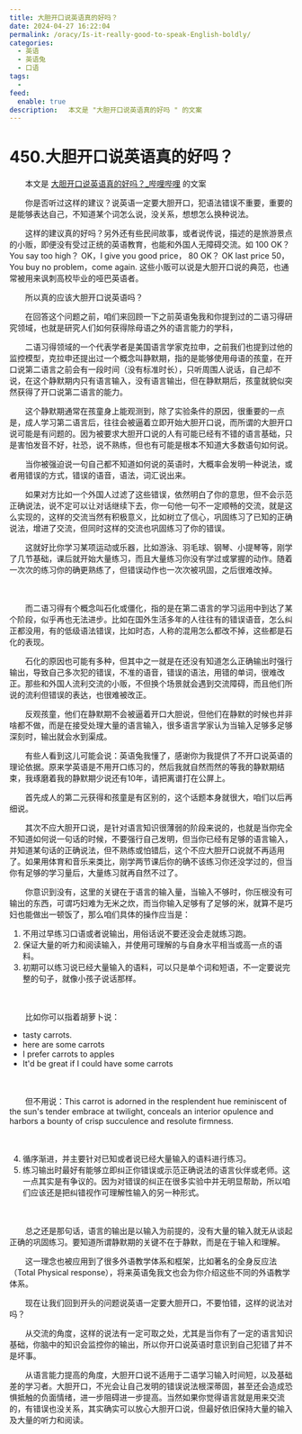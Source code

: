 ```yaml
---
title: 大胆开口说英语真的好吗？
date: 2024-04-27 16:22:04
permalink: /oracy/Is-it-really-good-to-speak-English-boldly/
categories:
  - 英语
  - 英语兔
  - 口语
tags:
  - 
feed:
  enable: true
description: 　本文是 "大胆开口说英语真的好吗 " 的文案
---
```

# 450.大胆开口说英语真的好吗？

　　本文是 [大胆开口说英语真的好吗？_哔哩哔哩](https://www.bilibili.com/video/av358197309/) 的文案
<!-- more -->
　　你是否听过这样的建议？说英语一定要大胆开口，犯语法错误不重要，重要的是能够表达自己，不知道某个词怎么说，没关系，想想怎么换种说法。

　　这样的建议真的好吗？另外还有些民间故事，或者说传说，描述的是旅游景点的小贩，即便没有受过正统的英语教育，也能和外国人无障碍交流。如 100 OK？ You say too high？ OK，I give you good price，  80 OK？ OK  last price 50，You buy no problem，come again. 这些小贩可以说是大胆开口说的典范，也通常被用来讽刺高校毕业的哑巴英语者。

　　所以真的应该大胆开口说英语吗？

　　在回答这个问题之前，咱们来回顾一下之前英语兔我和你提到过的二语习得研究领域，也就是研究人们如何获得除母语之外的语言能力的学科，

　　二语习得领域的一个代表学者是美国语言学家克拉申，之前我们也提到过他的监控模型，克拉申还提出过一个概念叫静默期，指的是能够使用母语的孩童，在开口说第二语言之前会有一段时间（没有标准时长），只听周围人说话，自己却不说，在这个静默期内只有语言输入，没有语言输出，但在静默期后，孩童就貌似突然获得了开口说第二语言的能力。

　　这个静默期通常在孩童身上能观测到，除了实验条件的原因，很重要的一点是，成人学习第二语言后，往往会被逼着立即开始大胆开口说，而所谓的大胆开口说可能是有问题的。因为被要求大胆开口说的人有可能已经有不错的语言基础，只是害怕发音不好，社恐，说不熟练，但也有可能是根本不知道大多数语句如何说。

　　当你被强迫说一句自己都不知道如何说的英语时，大概率会发明一种说法，或者用错误的方式，错误的语音，语法，词汇说出来。

　　如果对方比如一个外国人过滤了这些错误，依然明白了你的意思，但不会示范正确说法，说不定可以让对话继续下去，你一句他一句不一定顺畅的交流，就是这么实现的，这样的交流当然有积极意义，比如树立了信心，巩固练习了已知的正确说法，增进了交流，但同时这样的交流也巩固练习了你的错误。

　　这就好比你学习某项运动或乐器，比如游泳、羽毛球、钢琴、小提琴等，刚学了几节基础，课后就开始大量练习，而且大量练习你没有学过或掌握的动作。随着一次次的练习你的确更熟练了，但错误动作也一次次被巩固，之后很难改掉。

　　‍

　　而二语习得有个概念叫石化或僵化，指的是在第二语言的学习运用中到达了某个阶段，似乎再也无法进步。比如在国外生活多年的人往往有的错误语音，怎么纠正都没用，有的低级语法错误，比如时态，人称的混用怎么都改不掉，这些都是石化的表现。

　　石化的原因也可能有多种，但其中之一就是在还没有知道怎么正确输出时强行输出，导致自己多次犯的错误，不准的语音，错误的语法，用错的单词，很难改正。那些和外国人流利交流的小贩，不但换个场景就会遇到交流障碍，而且他们所说的流利但错误的表达，也很难被改正。

　　反观孩童，他们在静默期不会被逼着开口大胆说，但他们在静默的时候也并非啥都不做，而是在接受处理大量的语言输入，很多语言学家认为当输入足够多足够深刻时，输出就会水到渠成。

　　有些人看到这儿可能会说：英语兔我懂了，感谢你为我提供了不开口说英语的理论依据。原来学英语是不用开口练习的，然后我就自然而然的等我的静默期结束，我琢磨着我的静默期少说还有10年，请把离谱打在公屏上。

　　首先成人的第二元获得和孩童是有区别的，这个话题本身就很大，咱们以后再细说。

　　其次不应大胆开口说，是针对语言知识很薄弱的阶段来说的，也就是当你完全不知道如何说一句话的时候，不要强行自己发明，但当你已经有足够的语言输入，并知道某句话的正确说法，但不熟练或怕错后，这个不应大胆开口说就不再适用了。如果用体育和音乐来类比，刚学两节课后你的确不该练习你还没学过的，但当你有足够的学习量后，大量练习就再自然不过了。

　　你意识到没有，这里的关键在于语言的输入量，当输入不够时，你压根没有可输出的东西，可谓巧妇难为无米之炊，而当你输入足够有了足够的米，就算不是巧妇也能做出一顿饭了，那么咱们具体的操作应当是：

1. 不用过早练习口语或者说输出，用俗话说不要还没会走就练习跑。
2. 保证大量的听力和阅读输入，并使用可理解的与自身水平相当或高一点的语料。
3. 初期可以练习说已经大量输入的语料，可以只是单个词和短语，不一定要说完整的句子，就像小孩子说话那样。

　　‍

　　比如你可以指着胡萝卜说：

* tasty carrots.
* here are some carrots
* I prefer carrots to apples
* It'd be great if I could have some carrots

　　‍

　　但不用说：This carrot is adorned in the resplendent hue reminiscent of the sun's tender embrace  at twilight, conceals an interior opulence and harbors a bounty of crisp succulence and resolute firmness.

　　‍

4. 循序渐进，并主要针对已知或者说已经大量输入的语料进行练习。
5. 练习输出时最好有能够立即纠正你错误或示范正确说法的语言伙伴或老师。这一点其实是有争议的。因为对错误的纠正在很多实验中并无明显帮助，所以咱们应该还是把纠错视作可理解性输入的另一种形式。

　　‍

　　总之还是那句话，语言的输出是以输入为前提的，没有大量的输入就无从谈起正确的巩固练习。要知道所谓静默期的关键不在于静默，而是在于输入和理解。

　　这一理念也被应用到了很多外语教学体系和框架，比如著名的全身反应法（Total Physical response），将来英语兔我文也会为你介绍这些不同的外语教学体系。

　　现在让我们回到开头的问题说英语一定要大胆开口，不要怕错，这样的说法对吗？

　　从交流的角度，这样的说法有一定可取之处，尤其是当你有了一定的语言知识基础，你脑中的知识会监控你的输出，所以你开口说英语时意识到自己犯错了并不是坏事。

　　从语言能力提高的角度，大胆开口说不适用于二语学习输入时间短，以及基础差的学习者。大胆开口，不光会让自己发明的错误说法根深蒂固，甚至还会造成恐惧抵触的负面情绪，进一步阻碍进一步提高。当然如果你觉得语言就是用来交流的，有错误也没关系，其实确实可以放心大胆开口说，但最好依旧保持大量的输入及大量的听力和阅读。
